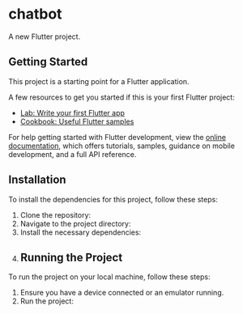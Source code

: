 # chatbot

A new Flutter project.

## Getting Started

This project is a starting point for a Flutter application.

A few resources to get you started if this is your first Flutter project:

- [Lab: Write your first Flutter app](https://docs.flutter.dev/get-started/codelab)
- [Cookbook: Useful Flutter samples](https://docs.flutter.dev/cookbook)

For help getting started with Flutter development, view the [online documentation](https://docs.flutter.dev/), which offers tutorials, samples, guidance on mobile development, and a full API reference.

## Installation

To install the dependencies for this project, follow these steps:

1. Clone the repository:
2.  Navigate to the project directory:
3.  Install the necessary dependencies:
4. ## Running the Project

To run the project on your local machine, follow these steps:

1. Ensure you have a device connected or an emulator running.
2. Run the project:
